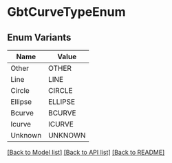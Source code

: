 # GbtCurveTypeEnum

## Enum Variants

| Name | Value |
|---- | -----|
| Other | OTHER |
| Line | LINE |
| Circle | CIRCLE |
| Ellipse | ELLIPSE |
| Bcurve | BCURVE |
| Icurve | ICURVE |
| Unknown | UNKNOWN |


[[Back to Model list]](../README.md#documentation-for-models) [[Back to API list]](../README.md#documentation-for-api-endpoints) [[Back to README]](../README.md)


